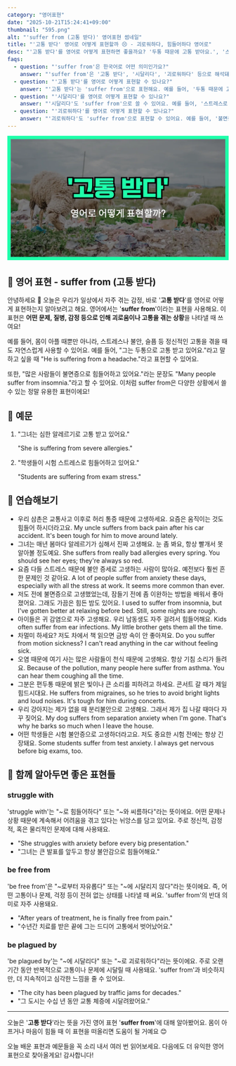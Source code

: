 ```yaml
---
category: "영어표현"
date: "2025-10-21T15:24:41+09:00"
thumbnail: "595.png"
alt: "'suffer from (고통 받다)' 영어표현 썸네일"
title: "'고통 받다' 영어로 어떻게 표현할까 😣 - 괴로워하다, 힘들어하다 영어로"
desc: "'고통 받다'를 영어로 어떻게 표현하면 좋을까요? '두통 때문에 고통 받아요.', '스트레스로 고통 받고 있어요.' 등을 영어로 표현하는 법을 배워봅시다. 다양한 예문을 통해서 연습하고 본인의 표현으로 만들어 보세요."
faqs: 
  - question: "'suffer from'은 한국어로 어떤 의미인가요?"
    answer: "'suffer from'은 '고통 받다', '시달리다', '괴로워하다' 등으로 해석돼요. 주로 질병이나 문제, 감정 등으로 힘들어하는 상황에서 써요."
  - question: "'고통 받다'를 영어로 어떻게 표현할 수 있나요?"
    answer: "'고통 받다'는 'suffer from'으로 표현해요. 예를 들어, '두통 때문에 고통 받아요.'는 'I suffer from headaches.'라고 해요."
  - question: "'시달리다'를 영어로 어떻게 표현할 수 있나요?"
    answer: "'시달리다'도 'suffer from'으로 쓸 수 있어요. 예를 들어, '스트레스로 시달리고 있어요.'는 'I'm suffering from stress.'라고 말해요."
  - question: "'괴로워하다'를 영어로 어떻게 표현할 수 있나요?"
    answer: "'괴로워하다'도 'suffer from'으로 표현할 수 있어요. 예를 들어, '불면증으로 괴로워하고 있어요.'는 'I'm suffering from insomnia.'라고 해요."
---
```


!['suffer from (고통 받다)' 영어표현](./595.png)

## 🌟 영어 표현 - suffer from (고통 받다)

안녕하세요 👋 오늘은 우리가 일상에서 자주 겪는 감정, 바로 '**고통 받다**'를 영어로 어떻게 표현하는지 알아보려고 해요. 영어에서는 '**suffer from**'이라는 표현을 사용해요. 이 표현은 **어떤 문제, 질병, 감정 등으로 인해 괴로움이나 고통을 겪는 상황**을 나타낼 때 쓰여요!

예를 들어, 몸이 아플 때뿐만 아니라, 스트레스나 불안, 슬픔 등 정신적인 고통을 겪을 때도 자연스럽게 사용할 수 있어요. 예를 들어, "그는 두통으로 고통 받고 있어요."라고 말하고 싶을 때 "He is suffering from a headache."라고 표현할 수 있어요.

또한, "많은 사람들이 불면증으로 힘들어하고 있어요."라는 문장도 "Many people suffer from insomnia."라고 할 수 있어요. 이처럼 suffer from은 다양한 상황에서 쓸 수 있는 정말 유용한 표현이에요!

## 📖 예문

1. "그녀는 심한 알레르기로 고통 받고 있어요."

   "She is suffering from severe allergies."

2. "학생들이 시험 스트레스로 힘들어하고 있어요."

   "Students are suffering from exam stress."



## 💬 연습해보기

<ul data-interactive-list>

  <li data-interactive-item>
    <span data-toggler>우리 삼촌은 교통사고 이후로 허리 통증 때문에 고생하세요. 요즘은 움직이는 것도 힘들어 하시더라고요.</span>
    <span data-answer>My uncle suffers from back pain after his car accident. It's been tough for him to move around lately.</span>
  </li>

  <li data-interactive-item>
    <span data-toggler>그녀는 매년 봄마다 알레르기가 심해서 진짜 고생해요. 눈 좀 봐요, 항상 빨개서 못 알아볼 정도예요.</span>
    <span data-answer>She suffers from really bad allergies every spring. You should see her eyes; they're always so red.</span>
  </li>

  <li data-interactive-item>
    <span data-toggler>요즘 다들 스트레스 때문에 불안 증세로 고생하는 사람이 많아요. 예전보다 훨씬 흔한 문제인 것 같아요.</span>
    <span data-answer>A lot of people suffer from anxiety these days, especially with all the stress at work. It seems more common than ever.</span>
  </li>

  <li data-interactive-item>
    <span data-toggler>저도 전에 불면증으로 고생했었는데, 잠들기 전에 좀 이완하는 방법을 배워서 좋아졌어요. 그래도 가끔은 힘든 밤도 있어요.</span>
    <span data-answer>I used to suffer from insomnia, but I've gotten better at relaxing before bed. Still, some nights are rough.</span>
  </li>

  <li data-interactive-item>
    <span data-toggler>아이들은 귀 감염으로 자주 고생해요. 우리 남동생도 자주 걸려서 힘들어해요.</span>
    <span data-answer>Kids often suffer from ear infections. My little brother gets them all the time.</span>
  </li>

  <li data-interactive-item>
    <span data-toggler>차멀미 하세요? 저도 차에서 책 읽으면 금방 속이 안 좋아져요.</span>
    <span data-answer>Do you suffer from motion sickness? I can't read anything in the car without feeling sick.</span>
  </li>

  <li data-interactive-item>
    <span data-toggler>오염 때문에 여기 사는 많은 사람들이 천식 때문에 고생해요. 항상 기침 소리가 들려요.</span>
    <span data-answer>Because of the pollution, many people here suffer from asthma. You can hear them coughing all the time.</span>
  </li>

  <li data-interactive-item>
    <span data-toggler>그분은 편두통 때문에 밝은 빛이나 큰 소리를 피하려고 하세요. 콘서트 갈 때가 제일 힘드시대요.</span>
    <span data-answer>He suffers from migraines, so he tries to avoid bright lights and loud noises. It's tough for him during concerts.</span>
  </li>

  <li data-interactive-item>
    <span data-toggler>우리 강아지는 제가 없을 때 분리불안으로 고생해요. 그래서 제가 집 나갈 때마다 자꾸 짖어요.</span>
    <span data-answer>My dog suffers from separation anxiety when I'm gone. That's why he barks so much when I leave the house.</span>
  </li>

  <li data-interactive-item>
    <span data-toggler>어떤 학생들은 시험 불안증으로 고생하더라고요. 저도 중요한 시험 전에는 항상 긴장돼요.</span>
    <span data-answer>Some students suffer from test anxiety. I always get nervous before big exams, too.</span>
  </li>

</ul>

## 🤝 함께 알아두면 좋은 표현들

### struggle with

'struggle with'는 "~로 힘들어하다" 또는 "~와 씨름하다"라는 뜻이에요. 어떤 문제나 상황 때문에 계속해서 어려움을 겪고 있다는 뉘앙스를 담고 있어요. 주로 정신적, 감정적, 혹은 물리적인 문제에 대해 사용돼요.

- "She struggles with anxiety before every big presentation."
- "그녀는 큰 발표를 앞두고 항상 불안감으로 힘들어해요."

### be free from

'be free from'은 "~로부터 자유롭다" 또는 "~에 시달리지 않다"라는 뜻이에요. 즉, 어떤 고통이나 문제, 걱정 등이 전혀 없는 상태를 나타낼 때 써요. 'suffer from'의 반대 의미로 자주 사용돼요.

- "After years of treatment, he is finally free from pain."
- "수년간 치료를 받은 끝에 그는 드디어 고통에서 벗어났어요."

### be plagued by

'be plagued by'는 "~에 시달리다" 또는 "~로 괴로워하다"라는 뜻이에요. 주로 오랜 기간 동안 반복적으로 고통이나 문제에 시달릴 때 사용돼요. 'suffer from'과 비슷하지만, 더 지속적이고 심각한 느낌을 줄 수 있어요.

- "The city has been plagued by traffic jams for decades."
- "그 도시는 수십 년 동안 교통 체증에 시달려왔어요."

---

오늘은 '**고통 받다**'라는 뜻을 가진 영어 표현 '**suffer from**'에 대해 알아봤어요. 몸이 아프거나 마음이 힘들 때 이 표현을 떠올리면 도움이 될 거예요 😊

오늘 배운 표현과 예문들을 꼭 소리 내서 여러 번 읽어보세요. 다음에도 더 유익한 영어 표현으로 찾아올게요! 감사합니다!

